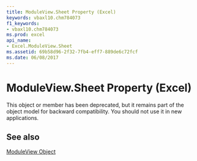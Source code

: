 ```yaml
---
title: ModuleView.Sheet Property (Excel)
keywords: vbaxl10.chm784073
f1_keywords:
- vbaxl10.chm784073
ms.prod: excel
api_name:
- Excel.ModuleView.Sheet
ms.assetid: 69b58d96-2f32-7fb4-eff7-889de6c72fcf
ms.date: 06/08/2017
---
```



# ModuleView.Sheet Property (Excel)

This object or member has been deprecated, but it remains part of the object model for backward compatibility. You should not use it in new applications.


## See also


[ModuleView Object](Excel.ModuleView.md)

